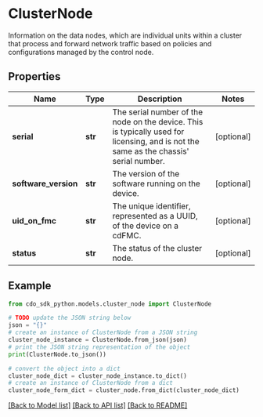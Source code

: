 # ClusterNode

Information on the data nodes, which are individual units within a cluster that process and forward network traffic based on policies and configurations managed by the control node.

## Properties

Name | Type | Description | Notes
------------ | ------------- | ------------- | -------------
**serial** | **str** | The serial number of the node on the device. This is typically used for licensing, and is not the same as the chassis&#39; serial number. | [optional] 
**software_version** | **str** | The version of the software running on the device. | [optional] 
**uid_on_fmc** | **str** | The unique identifier, represented as a UUID, of the device on a cdFMC. | [optional] 
**status** | **str** | The status of the cluster node. | [optional] 

## Example

```python
from cdo_sdk_python.models.cluster_node import ClusterNode

# TODO update the JSON string below
json = "{}"
# create an instance of ClusterNode from a JSON string
cluster_node_instance = ClusterNode.from_json(json)
# print the JSON string representation of the object
print(ClusterNode.to_json())

# convert the object into a dict
cluster_node_dict = cluster_node_instance.to_dict()
# create an instance of ClusterNode from a dict
cluster_node_form_dict = cluster_node.from_dict(cluster_node_dict)
```
[[Back to Model list]](../README.md#documentation-for-models) [[Back to API list]](../README.md#documentation-for-api-endpoints) [[Back to README]](../README.md)


